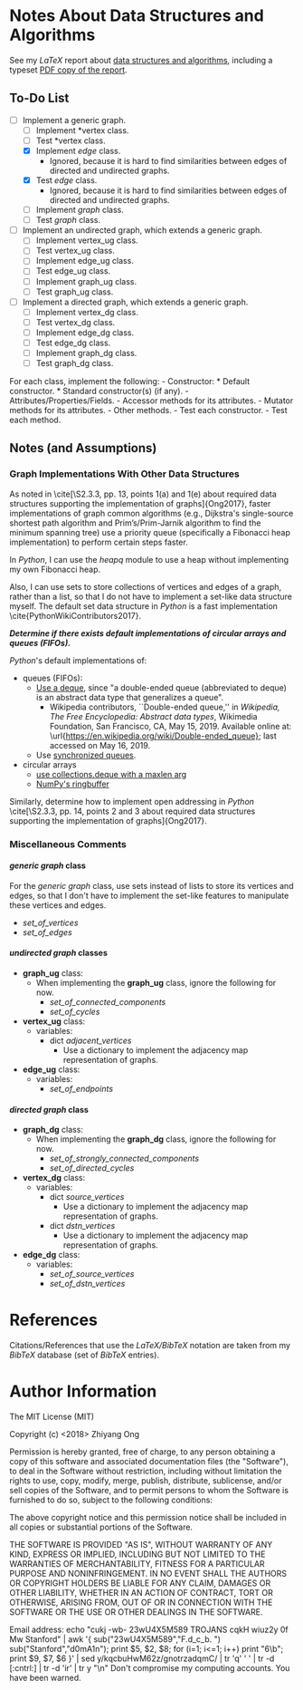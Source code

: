 #	Notes About Data Structures and Algorithms

See my *LaTeX* report about [data structures and algorithms](https://github.com/eda-ricercatore/boilerplate-code/tree/master/notes/report), including a typeset [PDF copy of the report](https://github.com/eda-ricercatore/boilerplate-code/blob/master/notes/report/data-structures_n_algor.pdf).

##	To-Do List

+ [ ] Implement a generic graph.
	- [ ] Implement *vertex class.
	- [ ] Test *vertex class.
	- [x] Implement *edge* class.
		* Ignored, because it is hard to find similarities between edges of directed and undirected graphs.
	- [x] Test *edge* class.
		* Ignored, because it is hard to find similarities between edges of directed and undirected graphs.
	- [ ] Implement *graph* class.
	- [ ] Test *graph* class.
+ [ ] Implement an undirected graph, which extends a generic graph.
	- [ ] Implement vertex_ug class.
	- [ ] Test vertex_ug class.
	- [ ] Implement edge_ug class.
	- [ ] Test edge_ug class.
	- [ ] Implement graph_ug class.
	- [ ] Test graph_ug class.
+ [ ] Implement a directed graph, which extends a generic graph.
	- [ ] Implement vertex_dg class.
	- [ ] Test vertex_dg class.
	- [ ] Implement edge_dg class.
	- [ ] Test edge_dg class.
	- [ ] Implement graph_dg class.
	- [ ] Test graph_dg class.

For each class, implement the following:
	- Constructor:
		* Default constructor.
		* Standard constructor(s) (if any).
	- Attributes/Properties/Fields.
	- Accessor methods for its attributes.
	- Mutator methods for its attributes.
	- Other methods.
	- Test each constructor.
	- Test each method.

##	Notes (and Assumptions)

###	Graph Implementations With Other Data Structures

As noted in \cite[\S2.3.3, pp. 13, points 1(a) and 1(e) about required data structures supporting the implementation of graphs]{Ong2017}, faster implementations of graph common algorithms (e.g., Dijkstra's single-source shortest path algorithm and Prim’s/Prim-Jarnik algorithm to find the minimum spanning tree) use a priority queue (specifically a Fibonacci heap implementation) to perform certain steps faster.

In *Python*, I can use the *heapq* module to use a heap without implementing my own Fibonacci heap.

Also, I can use sets to store collections of vertices and edges of a graph, rather than a list, so that I do not have to implement a set-like data structure myself. The default set data structure in *Python* is a fast implementation \cite{PythonWikiContributors2017}.

***Determine if there exists default implementations of circular arrays and queues (FIFOs).***

*Python*'s default implementations of:
+ queues (FIFOs):
	- [Use a deque](https://en.wikipedia.org/wiki/Double-ended_queue), since "a double-ended queue (abbreviated to deque) is an abstract data type that generalizes a queue".
		* Wikipedia contributors, ``Double-ended queue,'' in *Wikipedia, The Free Encyclopedia: Abstract data types*, Wikimedia Foundation, San Francisco, CA, May 15, 2019. Available online at: \url{https://en.wikipedia.org/wiki/Double-ended_queue}; last accessed on May 16, 2019.
	- Use [synchronized queues](https://docs.python.org/3/library/queue.html).
+ circular arrays
	- [use collections.deque with a maxlen arg](https://stackoverflow.com/questions/4151320/efficient-circular-buffer)
	- [NumPy's ringbuffer](https://pypi.org/project/numpy_ringbuffer/)


Similarly, determine how to implement open addressing in *Python* \cite[\S2.3.3, pp. 14, points 2 and 3 about required data structures supporting the implementation of graphs]{Ong2017}.


###	Miscellaneous Comments

####	*generic graph* class

For the *generic graph* class, use sets instead of lists to store its vertices and edges, so that I don't have to implement the set-like features to manipulate these vertices and edges.
+ *set_of_vertices*
+ *set_of_edges*

####	*undirected graph* classes

+ **graph_ug** class:
	- When implementing the **graph_ug** class, ignore the following for now.
		* *set_of_connected_components*
		* *set_of_cycles*
+ **vertex_ug** class:
	- variables:
		* dict *adjacent_vertices*
			+ Use a dictionary to implement the adjacency map representation of graphs.
+ **edge_ug** class:
	- variables:
		* *set_of_endpoints*



####	*directed graph* class

+ **graph_dg** class:
	- When implementing the **graph_dg** class, ignore the following for now.
		* *set_of_strongly_connected_components*
		* *set_of_directed_cycles*
+ **vertex_dg** class:
	- variables:
		* dict *source_vertices*
			+ Use a dictionary to implement the adjacency map representation of graphs.
		* dict *dstn_vertices*
			+ Use a dictionary to implement the adjacency map representation of graphs.
+ **edge_dg** class:
	- variables:
		* *set_of_source_vertices*
		* *set_of_dstn_vertices*





#	References

Citations/References that use the *LaTeX/BibTeX* notation are taken
	from my *BibTeX* database (set of *BibTeX* entries).







#	Author Information

The MIT License (MIT)

Copyright (c) <2018> Zhiyang Ong

Permission is hereby granted, free of charge, to any person obtaining a copy of this software and associated documentation files (the "Software"), to deal in the Software without restriction, including without limitation the rights to use, copy, modify, merge, publish, distribute, sublicense, and/or sell copies of the Software, and to permit persons to whom the Software is furnished to do so, subject to the following conditions:

The above copyright notice and this permission notice shall be included in all copies or substantial portions of the Software.

THE SOFTWARE IS PROVIDED "AS IS", WITHOUT WARRANTY OF ANY KIND, EXPRESS OR IMPLIED, INCLUDING BUT NOT LIMITED TO THE WARRANTIES OF MERCHANTABILITY, FITNESS FOR A PARTICULAR PURPOSE AND NONINFRINGEMENT. IN NO EVENT SHALL THE AUTHORS OR COPYRIGHT HOLDERS BE LIABLE FOR ANY CLAIM, DAMAGES OR OTHER LIABILITY, WHETHER IN AN ACTION OF CONTRACT, TORT OR OTHERWISE, ARISING FROM, OUT OF OR IN CONNECTION WITH THE SOFTWARE OR THE USE OR OTHER DEALINGS IN THE SOFTWARE.

Email address: echo "cukj -wb- 23wU4X5M589 TROJANS cqkH wiuz2y 0f Mw Stanford" | awk '{ sub("23wU4X5M589","F.d_c_b. ") sub("Stanford","d0mA1n"); print $5, $2, $8; for (i=1; i<=1; i++) print "6\b"; print $9, $7, $6 }' | sed y/kqcbuHwM62z/gnotrzadqmC/ | tr 'q' ' ' | tr -d [:cntrl:] | tr -d 'ir' | tr y "\n"		Don't compromise my computing accounts. You have been warned.
